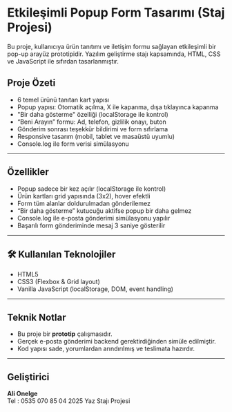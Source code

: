 # Etkileşimli Popup Form Tasarımı (Staj Projesi)

Bu proje, kullanıcıya ürün tanıtımı ve iletişim formu sağlayan etkileşimli bir pop-up arayüz prototipidir. Yazılım geliştirme stajı kapsamında, HTML, CSS ve JavaScript ile sıfırdan tasarlanmıştır.

##  Proje Özeti
- 6 temel ürünü tanıtan kart yapısı
- Popup yapısı: Otomatik açılma, X ile kapanma, dışa tıklayınca kapanma
- "Bir daha gösterme" özelliği (localStorage ile kontrol)
- “Beni Arayın” formu: Ad, telefon, gizlilik onayı, buton
- Gönderim sonrası teşekkür bildirimi ve form sıfırlama
- Responsive tasarım (mobil, tablet ve masaüstü uyumlu)
- Console.log ile form verisi simülasyonu

---

##  Özellikler
-  Popup sadece bir kez açılır (localStorage ile kontrol)
-  Ürün kartları grid yapısında (3x2), hover efektli
-  Form tüm alanlar doldurulmadan gönderilemez
-  “Bir daha gösterme” kutucuğu aktifse popup bir daha gelmez
-  Console.log ile e-posta gönderimi simülasyonu yapılır
-  Başarılı form gönderiminde mesaj 3 saniye gösterilir

---

## 🛠️ Kullanılan Teknolojiler
- HTML5
- CSS3 (Flexbox & Grid layout)
- Vanilla JavaScript (localStorage, DOM, event handling)

---

##  Teknik Notlar
- Bu proje bir **prototip** çalışmasıdır.
- Gerçek e-posta gönderimi backend gerektirdiğinden simüle edilmiştir.
- Kod yapısı sade, yorumlardan arındırılmış ve teslimata hazırdır.

---

## Geliştirici
**Ali Onelge**  
Tel : 0535 070 85 04
2025 Yaz Stajı Projesi